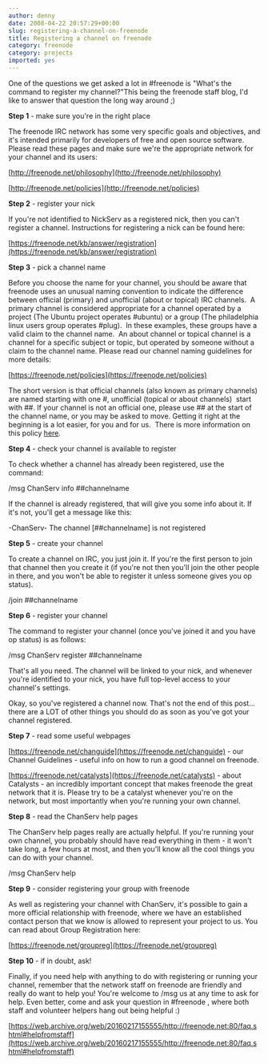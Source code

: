 ```yaml
---
author: denny
date: 2008-04-22 20:57:29+00:00
slug: registering-a-channel-on-freenode
title: Registering a channel on freenode
category: freenode
category: projects
imported: yes
---
```

One of the questions we get asked a lot in #freenode is "What's the command to register my channel?"This being the freenode staff blog, I'd like to answer that question the long way around  ;)

**Step 1** - make sure you're in the right place

The freenode IRC network has some very specific goals and objectives, and it's intended primarily for developers of free and open source software.  Please read these pages and make sure we're the appropriate network for your channel and its users:

[http://freenode.net/philosophy](http://freenode.net/philosophy)

[http://freenode.net/policies](http://freenode.net/policies)

**Step 2** - register your nick

If you're not identified to NickServ as a registered nick, then you can't register a channel.  Instructions for registering a nick can be found here:

[https://freenode.net/kb/answer/registration](https://freenode.net/kb/answer/registration)

**Step 3** - pick a channel name

Before you choose the name for your channel, you should be aware that freenode uses an unusual naming convention to indicate the difference between official (primary) and unofficial (about or topical) IRC channels.  A primary channel is considered appropriate for a channel operated by a project (The Ubuntu project operates #ubuntu) or a group (The philadelphia linux users group operates #plug).  In these examples, these groups have a valid claim to the channel name.  An about channel or topical channel is a channel for a specific subject or topic, but operated by someone without a claim to the channel name. Please read our channel naming guidelines for more details:

[https://freenode.net/policies](https://freenode.net/policies)

The short version is that official channels (also known as primary channels) are named starting with one #, unofficial (topical or about channels)  start with ##.  If your channel is not an official one, please use ## at the start of the channel name, or you may be asked to move.  Getting it right at the beginning is a lot easier, for you and for us.  There is more information on this policy [here](https://freenode.net/policies).

**Step 4** - check your channel is available to register

To check whether a channel has already been registered, use the command:

/msg ChanServ info ##channelname

If the channel is already registered, that will give you some info about it.  If it's not, you'll get a message like this:

-ChanServ- The channel [##channelname] is not registered

**Step 5** - create your channel

To create a channel on IRC, you just join it.  If you're the first person to join that channel then you create it (if you're not then you'll join the other people in there, and you won't be able to register it unless someone gives you op status).

/join ##channelname

**Step 6** - register your channel

The command to register your channel (once you've joined it and you have op status) is as follows:

/msg ChanServ register ##channelname

That's all you need.  The channel will be linked to your nick, and whenever you're identified to your nick, you have full top-level access to your channel's settings.

Okay, so you've registered a channel now.  That's not the end of this post...  there are a LOT of other things you should do as soon as you've got your channel registered.

**Step 7** - read some useful webpages

[https://freenode.net/changuide](https://freenode.net/changuide) - our Channel Guidelines - useful info on how to run a good channel on freenode.

[https://freenode.net/catalysts](https://freenode.net/catalysts) - about Catalysts - an incredibly important concept that makes freenode the great network that it is.  Please try to be a catalyst whenever you're on the network, but most importantly when you're running your own channel.

**Step 8** - read the ChanServ help pages

The ChanServ help pages really are actually helpful.  If you're running your own channel, you probably should have read everything in them - it won't take long, a few hours at most, and then you'll know all the cool things you can do with your channel.

/msg ChanServ help

**Step 9** - consider registering your group with freenode

As well as registering your channel with ChanServ, it's possible to gain a more official relationship with freenode, where we have an established contact person that we know is allowed to represent your project to us.  You can read about Group Registration here:

[https://freenode.net/groupreg](https://freenode.net/groupreg)

**Step 10** - if in doubt, ask!

Finally, if you need help with anything to do with registering or running your channel, remember that the network staff on freenode are friendly and really do want to help you!  You're welcome to /msg us at any time to ask for help.  Even better, come and ask your question in #freenode , where both staff and volunteer helpers hang out being helpful  :)

[https://web.archive.org/web/20160217155555/http://freenode.net:80/faq.shtml#helpfromstaff](https://web.archive.org/web/20160217155555/http://freenode.net:80/faq.shtml#helpfromstaff)
